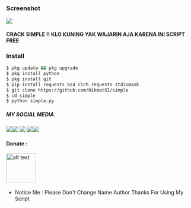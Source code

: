 ### Screenshot
<img src="https://github.com/Yayan-XD/lockfb/blob/main/.img/IMG_20210407_113559.jpg" />

#### CRACK SIMPLE !! KLO KUNING YAK WAJARIN AJA KARENA INI SCRIPT FREE

### Install
```bash
$ pkg update && pkg upgrade
$ pkg install python
$ pkg install git  
$ pip install requests bs4 rich requests stdiomask
$ git clone https://github.com/HikmatXI/simple
$ cd simple
$ python simple.py
```
##### MY SOCIAL MEDIA
[![](https://img.shields.io/badge/Github-black?logo=Github&logoColor=black&labelColor=white)](https://github.com/HikmatXI)[![](https://img.shields.io/badge/Facebook-blue?logo=Facebook&logoColor=blue&labelColor=white)](https://www.facebook.com/jhumhita.lupss)
[![](https://img.shields.io/badge/Instagram-red?logo=Instagram&logoColor=red&labelColor=white)](https://www.instagram.com/hikmatxf) [![](https://img.shields.io/badge/Whatsapp-CHAT-red?logo=Whatsapp&logoColor=Brightgreen&labelColor=white)](https://wa.me/6282115413282?text=Asalamualaikum+bang)[![](https://img.shields.io/badge/Messenger-black?logo=Messenger&logoColor=blue&labelColor=white)](https://m.me/jhumhita.lupss)
#### Donate :

<a href="https://saweria.co/YayanXD"><img src="https://upload.wikimedia.org/wikipedia/commons/7/72/Logo_dana_blue.svg" alt="alt text" width="80" height="80"></a> &nbsp;&nbsp;

* Notice Me : Please Don't Change Name Author
Thanks For Using My Script

